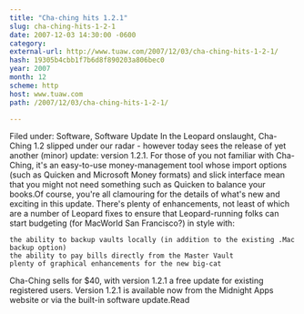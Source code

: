 ```yaml
---
title: "Cha-ching hits 1.2.1"
slug: cha-ching-hits-1-2-1
date: 2007-12-03 14:30:00 -0600
category: 
external-url: http://www.tuaw.com/2007/12/03/cha-ching-hits-1-2-1/
hash: 19305b4cbb1f7b6d8f890203a806bec0
year: 2007
month: 12
scheme: http
host: www.tuaw.com
path: /2007/12/03/cha-ching-hits-1-2-1/

---
```


Filed under: Software, Software Update
In the Leopard onslaught, Cha-Ching 1.2 slipped under our radar - however today sees the release of yet another (minor) update: version 1.2.1. For those of you not familiar with Cha-Ching, it's an easy-to-use money-management tool whose import options (such as Quicken and Microsoft Money formats) and slick interface mean that you might not need something such as Quicken to balance your books.Of course, you're all clamouring for the details of what's new and exciting in this update. There's plenty of enhancements, not least of which are a number of Leopard fixes to ensure that Leopard-running folks can start budgeting (for MacWorld San Francisco?) in style with: 

    the ability to backup vaults locally (in addition to the existing .Mac backup option)
    the ability to pay bills directly from the Master Vault
    plenty of graphical enhancements for the new big-cat

Cha-Ching sells for $40, with version 1.2.1 a free update for existing registered users. Version 1.2.1 is available now from the Midnight Apps website or via the built-in software update.Read

